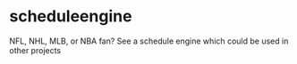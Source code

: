 # scheduleengine
NFL, NHL, MLB, or NBA fan? See a schedule engine which could be used in other projects
